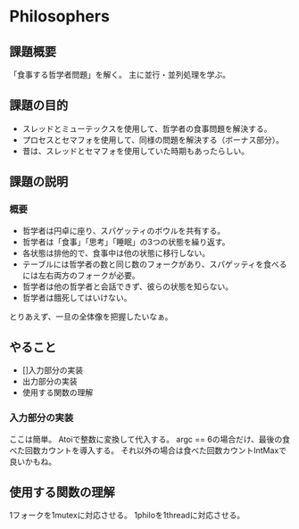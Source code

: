 # Philosophers
## 課題概要
「食事する哲学者問題」を解く。
主に並行・並列処理を学ぶ。

## 課題の目的
- スレッドとミューテックスを使用して、哲学者の食事問題を解決する。
- プロセスとセマフォを使用して、同様の問題を解決する（ボーナス部分）。
- 昔は、スレッドとセマフォを使用していた時期もあったらしい。

## 課題の説明
### 概要
- 哲学者は円卓に座り、スパゲッティのボウルを共有する。
- 哲学者は「食事」「思考」「睡眠」の3つの状態を繰り返す。
- 各状態は排他的で、食事中は他の状態に移行しない。
- テーブルには哲学者の数と同じ数のフォークがあり、スパゲッティを食べるには左右両方のフォークが必要。
- 哲学者は他の哲学者と会話できず、彼らの状態を知らない。
- 哲学者は餓死してはいけない。

とりあえず、一旦の全体像を把握したいなぁ。

## やること
- []入力部分の実装
- 出力部分の実装
- 使用する関数の理解

### 入力部分の実装
ここは簡単。
Atoiで整数に変換して代入する。
argc == 6の場合だけ、最後の食べた回数カウントを導入する。
それ以外の場合は食べた回数カウントIntMaxで良いかもね。


## 使用する関数の理解
1フォークを1mutexに対応させる。
1philoを1threadに対応させる。

 
